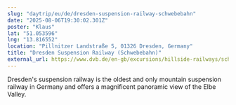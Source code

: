 ```yaml
---
slug: "daytrip/eu/de/dresden-suspension-railway-schwebebahn"
date: "2025-08-06T19:30:02.301Z"
poster: "Klaus"
lat: "51.053596"
lng: "13.816552"
location: "Pillnitzer Landstraße 5, 01326 Dresden, Germany"
title: "Dresden Suspension Railway (Schwebebahn)"
external_url: https://www.dvb.de/en-gb/excursions/hillside-railways/schwebebahn
---
```

Dresden's suspension railway is the oldest and only mountain suspension railway in Germany and offers a magnificent panoramic view of the Elbe Valley.